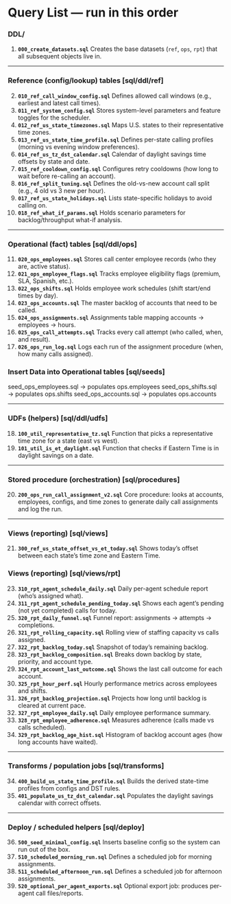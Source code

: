 
# Query List — run in this order

### DDL/
1. **`000_create_datasets.sql`**
   Creates the base datasets (`ref`, `ops`, `rpt`) that all subsequent objects live in.

---

### Reference (config/lookup) tables [sql/ddl/ref]


2. **`010_ref_call_window_config.sql`**
   Defines allowed call windows (e.g., earliest and latest call times).
3. **`011_ref_system_config.sql`**
   Stores system-level parameters and feature toggles for the scheduler.
4. **`012_ref_us_state_timezones.sql`**
   Maps U.S. states to their representative time zones.
5. **`013_ref_us_state_time_profile.sql`**
   Defines per-state calling profiles (morning vs evening window preferences).
6. **`014_ref_us_tz_dst_calendar.sql`**
   Calendar of daylight savings time offsets by state and date.
7. **`015_ref_cooldown_config.sql`**
   Configures retry cooldowns (how long to wait before re-calling an account).
8. **`016_ref_split_tuning.sql`**
   Defines the old-vs-new account call split (e.g., 4 old vs 3 new per hour).
9. **`017_ref_us_state_holidays.sql`**
   Lists state-specific holidays to avoid calling on.
10. **`018_ref_what_if_params.sql`**
    Holds scenario parameters for backlog/throughput what-if analysis.

---

### Operational (fact) tables [sql/ddl/ops]

11. **`020_ops_employees.sql`**
    Stores call center employee records (who they are, active status).
12. **`021_ops_employee_flags.sql`**
    Tracks employee eligibility flags (premium, SLA, Spanish, etc.).
13. **`022_ops_shifts.sql`**
    Holds employee work schedules (shift start/end times by day).
14. **`023_ops_accounts.sql`**
    The master backlog of accounts that need to be called.
15. **`024_ops_assignments.sql`**
    Assignments table mapping accounts → employees → hours.
16. **`025_ops_call_attempts.sql`**
    Tracks every call attempt (who called, when, and result).
17. **`026_ops_run_log.sql`**
    Logs each run of the assignment procedure (when, how many calls assigned).

### Insert Data into Operational tables [sql/seeds]

seed_ops_employees.sql → populates ops.employees
seed_ops_shifts.sql → populates ops.shifts 
seed_ops_accounts.sql → populates ops.accounts

---

### UDFs (helpers) [sql/ddl/udfs]

18. **`100_util_representative_tz.sql`**
    Function that picks a representative time zone for a state (east vs west).
19. **`101_util_is_et_daylight.sql`**
    Function that checks if Eastern Time is in daylight savings on a date.

---

### Stored procedure (orchestration) [sql/procedures]

20. **`200_ops_run_call_assignment_v2.sql`**
    Core procedure: looks at accounts, employees, configs, and time zones to generate daily call assignments and log the run.

---

### Views (reporting) [sql/views]

21. **`300_ref_us_state_offset_vs_et_today.sql`**
    Shows today’s offset between each state’s time zone and Eastern Time.

### Views (reporting) [sql/views/rpt]
23. **`310_rpt_agent_schedule_daily.sql`**
    Daily per-agent schedule report (who’s assigned what).
24. **`311_rpt_agent_schedule_pending_today.sql`**
    Shows each agent’s pending (not yet completed) calls for today.
25. **`320_rpt_daily_funnel.sql`**
    Funnel report: assignments → attempts → completions.
26. **`321_rpt_rolling_capacity.sql`**
    Rolling view of staffing capacity vs calls assigned.
27. **`322_rpt_backlog_today.sql`**
    Snapshot of today’s remaining backlog.
28. **`323_rpt_backlog_composition.sql`**
    Breaks down backlog by state, priority, and account type.
29. **`324_rpt_account_last_outcome.sql`**
    Shows the last call outcome for each account.
30. **`325_rpt_hour_perf.sql`**
    Hourly performance metrics across employees and shifts.
31. **`326_rpt_backlog_projection.sql`**
    Projects how long until backlog is cleared at current pace.
32. **`327_rpt_employee_daily.sql`**
    Daily employee performance summary.
33. **`328_rpt_employee_adherence.sql`**
    Measures adherence (calls made vs calls scheduled).
34. **`329_rpt_backlog_age_hist.sql`**
    Histogram of backlog account ages (how long accounts have waited).

---

### Transforms / population jobs [sql/transforms]

34. **`400_build_us_state_time_profile.sql`**
    Builds the derived state-time profiles from configs and DST rules.
35. **`401_populate_us_tz_dst_calendar.sql`**
    Populates the daylight savings calendar with correct offsets.

---

### Deploy / scheduled helpers [sql/deploy]

36. **`500_seed_minimal_config.sql`**
    Inserts baseline config so the system can run out of the box.
37. **`510_scheduled_morning_run.sql`**
    Defines a scheduled job for morning assignments.
38. **`511_scheduled_afternoon_run.sql`**
    Defines a scheduled job for afternoon assignments.
39. **`520_optional_per_agent_exports.sql`**
    Optional export job: produces per-agent call files/reports.


